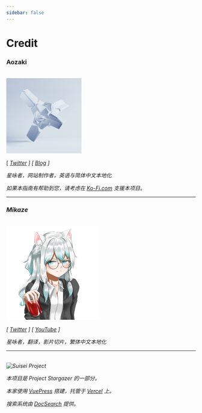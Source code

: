 ```yaml
---
sidebar: false
---
```


# Credit

<h3>Aozaki</h3>

<br>

<img src="./aozaki.jpg" height="200" width="200" />

[ [<i class="fab fa-twitter" /> Twitter](https://twitter.com/Aozaki__) ] [ [<i class="fas fa-feather-alt" /> Blog](https://aozaki.cc/) ]

星咏者，网站制作者，英语与简体中文本地化

如果本指南有帮助到您，请考虑在 [<i class="fas fa-coffee" /> Ko-Fi.com](https://ko-fi.com/project_stargazer) 支援本项目。

---

<h3>Mikaze</h3>

<br>

<img src="./mikaze.jpg" width="250" />

[ [<i class="fab fa-twitter" /> Twitter](https://twitter.com/mikaze0322) ] [ [<i class="fab fa-youtube" /> YouTube](https://www.youtube.com/channel/UCrpkt3YHPdpciDy-96H_2mg) ]

星咏者，翻译，影片切片，繁体中文本地化

---

<br>

<img src="/Project_Stargazer.svg" alt="Suisei Project" width="185.25" height="28">

本项目是 *Project Stargazer* 的一部分。

本家使用 [VuePress](https://v2.vuepress.vuejs.org/zh/) 搭建，托管于 [Vercel](https://vercel.com/) 上。

搜索系统由 [DocSearch](https://docsearch.algolia.com/) 提供。

